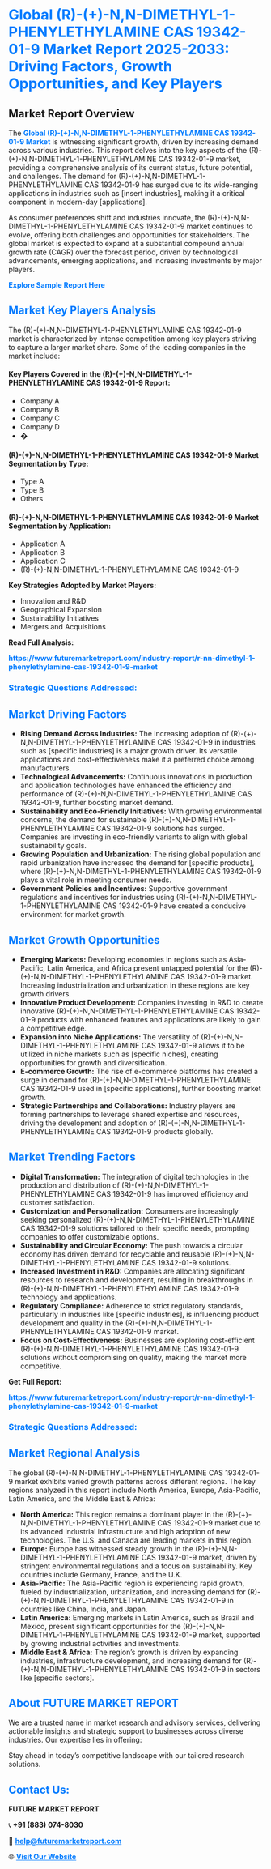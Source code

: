 <h1 style="color: #007BFF;">Global (R)-(+)-N,N-DIMETHYL-1-PHENYLETHYLAMINE CAS 19342-01-9 Market Report 2025-2033: Driving Factors, Growth Opportunities, and Key Players</h1>

<section id="overview">
<h2>Market Report Overview</h2>
<p>The <a href="https://www.futuremarketreport.com/industry-report/r-nn-dimethyl-1-phenylethylamine-cas-19342-01-9-market" style="color: #007BFF; text-decoration: none;"><strong>Global (R)-(+)-N,N-DIMETHYL-1-PHENYLETHYLAMINE CAS 19342-01-9 Market</strong></a> is witnessing significant growth, driven by increasing demand across various industries. This report delves into the key aspects of the (R)-(+)-N,N-DIMETHYL-1-PHENYLETHYLAMINE CAS 19342-01-9 market, providing a comprehensive analysis of its current status, future potential, and challenges. The demand for (R)-(+)-N,N-DIMETHYL-1-PHENYLETHYLAMINE CAS 19342-01-9 has surged due to its wide-ranging applications in industries such as [insert industries], making it a critical component in modern-day [applications].</p>
<p>As consumer preferences shift and industries innovate, the (R)-(+)-N,N-DIMETHYL-1-PHENYLETHYLAMINE CAS 19342-01-9 market continues to evolve, offering both challenges and opportunities for stakeholders. The global market is expected to expand at a substantial compound annual growth rate (CAGR) over the forecast period, driven by technological advancements, emerging applications, and increasing investments by major players.</p>
</section>

<section id="overview">
<p><a href="https://www.futuremarketreport.com/request-sample/reportId=110871" style="color: #007BFF; text-decoration: none;"><strong>Explore Sample Report Here</strong></a></p>
</section>

<section id="key-players">
<h2 style="color: #007BFF;">Market Key Players Analysis</h2>
<p>The (R)-(+)-N,N-DIMETHYL-1-PHENYLETHYLAMINE CAS 19342-01-9 market is characterized by intense competition among key players striving to capture a larger market share. Some of the leading companies in the market include:</p>
<h4>Key Players Covered in the (R)-(+)-N,N-DIMETHYL-1-PHENYLETHYLAMINE CAS 19342-01-9 Report:</h4>
<ul><li>Company A</li><li>Company B</li><li>Company C</li><li>Company D</li><li>�</li></ul>
<h4>(R)-(+)-N,N-DIMETHYL-1-PHENYLETHYLAMINE CAS 19342-01-9 Market Segmentation by Type:</h4>
<ul><li>Type A</li><li>Type B</li><li>Others</li></ul>

<h4>(R)-(+)-N,N-DIMETHYL-1-PHENYLETHYLAMINE CAS 19342-01-9 Market Segmentation by Application:</h4>
<ul><li>Application A</li><li>Application B</li><li>Application C</li><li>(R)-(+)-N,N-DIMETHYL-1-PHENYLETHYLAMINE CAS 19342-01-9</li></ul>
<p><strong>Key Strategies Adopted by Market Players:</strong></p>
<ul>
<li>Innovation and R&D</li>
<li>Geographical Expansion</li>
<li>Sustainability Initiatives</li>
<li>Mergers and Acquisitions</li>
</ul>
</section>

<section>
<p><strong>Read Full Analysis: </strong></p><a href="https://www.futuremarketreport.com/industry-report/r-nn-dimethyl-1-phenylethylamine-cas-19342-01-9-market" style="color: #007BFF; text-decoration: none;"><strong>https://www.futuremarketreport.com/industry-report/r-nn-dimethyl-1-phenylethylamine-cas-19342-01-9-market</strong></a>
<h3 style="color: #007BFF;">Strategic Questions Addressed:</h3>
</section>

<section id="driving-factors">
<h2 style="color: #007BFF;">Market Driving Factors</h2>
<ul>
<li><strong>Rising Demand Across Industries:</strong> The increasing adoption of (R)-(+)-N,N-DIMETHYL-1-PHENYLETHYLAMINE CAS 19342-01-9 in industries such as [specific industries] is a major growth driver. Its versatile applications and cost-effectiveness make it a preferred choice among manufacturers.</li>
<li><strong>Technological Advancements:</strong> Continuous innovations in production and application technologies have enhanced the efficiency and performance of (R)-(+)-N,N-DIMETHYL-1-PHENYLETHYLAMINE CAS 19342-01-9, further boosting market demand.</li>
<li><strong>Sustainability and Eco-Friendly Initiatives:</strong> With growing environmental concerns, the demand for sustainable (R)-(+)-N,N-DIMETHYL-1-PHENYLETHYLAMINE CAS 19342-01-9 solutions has surged. Companies are investing in eco-friendly variants to align with global sustainability goals.</li>
<li><strong>Growing Population and Urbanization:</strong> The rising global population and rapid urbanization have increased the demand for [specific products], where (R)-(+)-N,N-DIMETHYL-1-PHENYLETHYLAMINE CAS 19342-01-9 plays a vital role in meeting consumer needs.</li>
<li><strong>Government Policies and Incentives:</strong> Supportive government regulations and incentives for industries using (R)-(+)-N,N-DIMETHYL-1-PHENYLETHYLAMINE CAS 19342-01-9 have created a conducive environment for market growth.</li>
</ul>
</section>

<section id="growth-opportunities">
<h2 style="color: #007BFF;">Market Growth Opportunities</h2>
<ul>
<li><strong>Emerging Markets:</strong> Developing economies in regions such as Asia-Pacific, Latin America, and Africa present untapped potential for the (R)-(+)-N,N-DIMETHYL-1-PHENYLETHYLAMINE CAS 19342-01-9 market. Increasing industrialization and urbanization in these regions are key growth drivers.</li>
<li><strong>Innovative Product Development:</strong> Companies investing in R&D to create innovative (R)-(+)-N,N-DIMETHYL-1-PHENYLETHYLAMINE CAS 19342-01-9 products with enhanced features and applications are likely to gain a competitive edge.</li>
<li><strong>Expansion into Niche Applications:</strong> The versatility of (R)-(+)-N,N-DIMETHYL-1-PHENYLETHYLAMINE CAS 19342-01-9 allows it to be utilized in niche markets such as [specific niches], creating opportunities for growth and diversification.</li>
<li><strong>E-commerce Growth:</strong> The rise of e-commerce platforms has created a surge in demand for (R)-(+)-N,N-DIMETHYL-1-PHENYLETHYLAMINE CAS 19342-01-9 used in [specific applications], further boosting market growth.</li>
<li><strong>Strategic Partnerships and Collaborations:</strong> Industry players are forming partnerships to leverage shared expertise and resources, driving the development and adoption of (R)-(+)-N,N-DIMETHYL-1-PHENYLETHYLAMINE CAS 19342-01-9 products globally.</li>
</ul>
</section>

<section id="trending-factors">
<h2 style="color: #007BFF;">Market Trending Factors</h2>
<ul>
<li><strong>Digital Transformation:</strong> The integration of digital technologies in the production and distribution of (R)-(+)-N,N-DIMETHYL-1-PHENYLETHYLAMINE CAS 19342-01-9 has improved efficiency and customer satisfaction.</li>
<li><strong>Customization and Personalization:</strong> Consumers are increasingly seeking personalized (R)-(+)-N,N-DIMETHYL-1-PHENYLETHYLAMINE CAS 19342-01-9 solutions tailored to their specific needs, prompting companies to offer customizable options.</li>
<li><strong>Sustainability and Circular Economy:</strong> The push towards a circular economy has driven demand for recyclable and reusable (R)-(+)-N,N-DIMETHYL-1-PHENYLETHYLAMINE CAS 19342-01-9 solutions.</li>
<li><strong>Increased Investment in R&D:</strong> Companies are allocating significant resources to research and development, resulting in breakthroughs in (R)-(+)-N,N-DIMETHYL-1-PHENYLETHYLAMINE CAS 19342-01-9 technology and applications.</li>
<li><strong>Regulatory Compliance:</strong> Adherence to strict regulatory standards, particularly in industries like [specific industries], is influencing product development and quality in the (R)-(+)-N,N-DIMETHYL-1-PHENYLETHYLAMINE CAS 19342-01-9 market.</li>
<li><strong>Focus on Cost-Effectiveness:</strong> Businesses are exploring cost-efficient (R)-(+)-N,N-DIMETHYL-1-PHENYLETHYLAMINE CAS 19342-01-9 solutions without compromising on quality, making the market more competitive.</li>
</ul>
</section>

<section>
<p><strong>Get Full Report: </strong></p><a href="https://www.futuremarketreport.com/industry-report/r-nn-dimethyl-1-phenylethylamine-cas-19342-01-9-market" style="color: #007BFF; text-decoration: none;"><strong>https://www.futuremarketreport.com/industry-report/r-nn-dimethyl-1-phenylethylamine-cas-19342-01-9-market</strong></a>
<h3 style="color: #007BFF;">Strategic Questions Addressed:</h3>
</section>


<section id="regional-analysis">
<h2 style="color: #007BFF;">Market Regional Analysis</h2>
<p>The global (R)-(+)-N,N-DIMETHYL-1-PHENYLETHYLAMINE CAS 19342-01-9 market exhibits varied growth patterns across different regions. The key regions analyzed in this report include North America, Europe, Asia-Pacific, Latin America, and the Middle East & Africa:</p>
<ul>
<li><strong>North America:</strong> This region remains a dominant player in the (R)-(+)-N,N-DIMETHYL-1-PHENYLETHYLAMINE CAS 19342-01-9 market due to its advanced industrial infrastructure and high adoption of new technologies. The U.S. and Canada are leading markets in this region.</li>
<li><strong>Europe:</strong> Europe has witnessed steady growth in the (R)-(+)-N,N-DIMETHYL-1-PHENYLETHYLAMINE CAS 19342-01-9 market, driven by stringent environmental regulations and a focus on sustainability. Key countries include Germany, France, and the U.K.</li>
<li><strong>Asia-Pacific:</strong> The Asia-Pacific region is experiencing rapid growth, fueled by industrialization, urbanization, and increasing demand for (R)-(+)-N,N-DIMETHYL-1-PHENYLETHYLAMINE CAS 19342-01-9 in countries like China, India, and Japan.</li>
<li><strong>Latin America:</strong> Emerging markets in Latin America, such as Brazil and Mexico, present significant opportunities for the (R)-(+)-N,N-DIMETHYL-1-PHENYLETHYLAMINE CAS 19342-01-9 market, supported by growing industrial activities and investments.</li>
<li><strong>Middle East & Africa:</strong> The region’s growth is driven by expanding industries, infrastructure development, and increasing demand for (R)-(+)-N,N-DIMETHYL-1-PHENYLETHYLAMINE CAS 19342-01-9 in sectors like [specific sectors].</li>
</ul>
</section>

<footer>
<h2 style="color: #007BFF;">About FUTURE MARKET REPORT</h2>
<p>We are a trusted name in market research and advisory services, delivering actionable insights and strategic support to businesses across diverse industries. Our expertise lies in offering:</p>

<p>Stay ahead in today’s competitive landscape with our tailored research solutions.</p>

<h2 style="color: #007BFF;">Contact Us:</h2>
<p><strong>FUTURE MARKET REPORT</strong></p>
<p>📞 <strong>+91 (883) 074-8030</strong></p>
<p>📧 <strong><a href="mailto:help@futuremarketreport.com" style="color: #007BFF;">help@futuremarketreport.com</a></strong></p>
<p>🌐 <strong><a href="https://www.futuremarketreport.com/" style="color: #007BFF;">Visit Our Website</a></strong></p>
</footer>